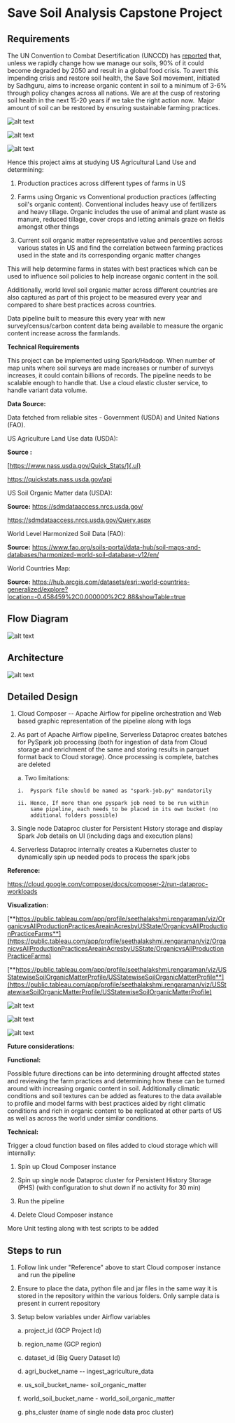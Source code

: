 # Save Soil Analysis Capstone Project

## Requirements

The UN Convention to Combat Desertification (UNCCD) has
[reported](https://www.unccd.int/news-events/world-soil-day-2020-keep-soil-alive-protect-biodiversity)
that, unless we rapidly change how we manage our soils, 90% of it could
become degraded by 2050 and result in a global food crisis. To avert
this impending crisis and restore soil health, the Save Soil movement,
initiated by Sadhguru, aims to increase organic content in soil to a
minimum of 3-6% through policy changes across all nations. We are at the
cusp of restoring soil health in the next 15-20 years if we take the
right action now.  Major amount of soil can be restored by ensuring
sustainable farming practices.

![alt text](https://github.com/seetharengaraman/SpringBoard/blob/main/Capstone%20-%20Save%20Soil%20Implementation%20Support/Soil%20Degradation.png)

![alt text](https://github.com/seetharengaraman/SpringBoard/blob/main/Capstone%20-%20Save%20Soil%20Implementation%20Support/Save%20Soil1.png)

![alt text](https://github.com/seetharengaraman/SpringBoard/blob/main/Capstone%20-%20Save%20Soil%20Implementation%20Support/Save%20Soil2.png)

Hence this project aims at studying US Agricultural Land Use and
determining:

1.  Production practices across different types of farms in US

2.  Farms using Organic vs Conventional production practices (affecting
    soil's organic content). Conventional includes heavy use of
    fertilizers and heavy tillage. Organic includes the use of animal
    and plant waste as manure, reduced tillage, cover crops and letting
    animals graze on fields amongst other things

3.  Current soil organic matter representative value and percentiles
    across various states in US and find the correlation between farming
    practices used in the state and its corresponding organic matter
    changes

This will help determine farms in states with best practices which can
be used to influence soil policies to help increase organic content in
the soil.

Additionally, world level soil organic matter across different countries
are also captured as part of this project to be measured every year and
compared to share best practices across countries.

Data pipeline built to measure this every year with new
survey/census/carbon content data being available to measure the organic
content increase across the farmlands.

**Technical Requirements**

This project can be implemented using Spark/Hadoop. When number of map
units where soil surveys are made increases or number of surveys
increases, it could contain billions of records. The pipeline needs to
be scalable enough to handle that. Use a cloud elastic cluster service,
to handle variant data volume.

**Data Source:**

Data fetched from reliable sites - Government (USDA) and United Nations
(FAO).

US Agriculture Land Use data (USDA):

**Source :**

[https://www.nass.usda.gov/Quick_Stats/]{.ul}

<https://quickstats.nass.usda.gov/api>

US Soil Organic Matter data (USDA):

**Source:** <https://sdmdataaccess.nrcs.usda.gov/>

<https://sdmdataaccess.nrcs.usda.gov/Query.aspx>

World Level Harmonized Soil Data (FAO):

**Source:**
<https://www.fao.org/soils-portal/data-hub/soil-maps-and-databases/harmonized-world-soil-database-v12/en/>

World Countries Map:

**Source:**
https://hub.arcgis.com/datasets/esri::world-countries-generalized/explore?location=-0.458459%2C0.000000%2C2.88&showTable=true

## Flow Diagram

![alt text](https://github.com/seetharengaraman/SpringBoard/blob/main/Capstone%20-%20Save%20Soil%20Implementation%20Support/Flow%20Diagram.png)

## 

## Architecture

![alt text](https://github.com/seetharengaraman/SpringBoard/blob/main/Capstone%20-%20Save%20Soil%20Implementation%20Support/Architecture.png)

## Detailed Design

1.  Cloud Composer -- Apache Airflow for pipeline orchestration and Web
    based graphic representation of the pipeline along with logs

2.  As part of Apache Airflow pipeline, Serverless Dataproc creates
    batches for PySpark job processing (both for ingestion of data from
    Cloud storage and enrichment of the same and storing results in
    parquet format back to Cloud storage). Once processing is complete,
    batches are deleted

    a.  Two limitations:

        i.  Pyspark file should be named as "spark-job.py" mandatorily

        ii. Hence, If more than one pyspark job need to be run within
            same pipeline, each needs to be placed in its own bucket (no
            additional folders possible)

3.  Single node Dataproc cluster for Persistent History storage and
    display Spark Job details on UI (including dags and execution plans)

4.  Serverless Dataproc internally creates a Kubernetes cluster to
    dynamically spin up needed pods to process the spark jobs

**Reference:**

<https://cloud.google.com/composer/docs/composer-2/run-dataproc-workloads>

**Visualization:**

[**https://public.tableau.com/app/profile/seethalakshmi.rengaraman/viz/OrganicvsAllProductionPracticesAreainAcresbyUSState/OrganicvsAllProductionPracticeFarms**](https://public.tableau.com/app/profile/seethalakshmi.rengaraman/viz/OrganicvsAllProductionPracticesAreainAcresbyUSState/OrganicvsAllProductionPracticeFarms)

[**https://public.tableau.com/app/profile/seethalakshmi.rengaraman/viz/USStatewiseSoilOrganicMatterProfile/USStatewiseSoilOrganicMatterProfile**](https://public.tableau.com/app/profile/seethalakshmi.rengaraman/viz/USStatewiseSoilOrganicMatterProfile/USStatewiseSoilOrganicMatterProfile)

![alt text](<https://github.com/seetharengaraman/SpringBoard/blob/main/Capstone%20-%20Save%20Soil%20Implementation%20Support/Total%20Acres.png>)

![alt text](https://github.com/seetharengaraman/SpringBoard/blob/main/Capstone%20-%20Save%20Soil%20Implementation%20Support/Organic%20Farm%20Expansion.png)

![alt text](https://github.com/seetharengaraman/SpringBoard/blob/main/Capstone%20-%20Save%20Soil%20Implementation%20Support/Organic%20Matter%20profile.png)

**Future considerations:**

**Functional:**

Possible future directions can be into determining drought affected
states and reviewing the farm practices and determining how these can be
turned around with increasing organic content in soil. Additionally
climatic conditions and soil textures can be added as features to the
data available to profile and model farms with best practices aided by
right climatic conditions and rich in organic content to be replicated
at other parts of US as well as across the world under similar
conditions.

**Technical:**

Trigger a cloud function based on files added to cloud storage which
will internally:

1.  Spin up Cloud Composer instance

2.  Spin up single node Dataproc cluster for Persistent History Storage
    (PHS) (with configuration to shut down if no activity for 30 min)

3.  Run the pipeline

4.  Delete Cloud Composer instance

More Unit testing along with test scripts to be added

## Steps to run

1.  Follow link under "Reference" above to start Cloud composer instance
    and run the pipeline

2.  Ensure to place the data, python file and jar files in the same way
    it is stored in the repository within the various folders. Only
    sample data is present in current repository

3.  Setup below variables under Airflow variables

    a.  project_id (GCP Project Id)

    b.  region_name (GCP region)

    c.  dataset_id (Big Query Dataset Id)

    d.  agri_bucket_name -- ingest_agriculture_data

    e.  us_soil_bucket_name- soil_organic_matter

    f.  world_soil_bucket_name - world_soil_organic_matter

    g.  phs_cluster (name of single node data proc cluster)
